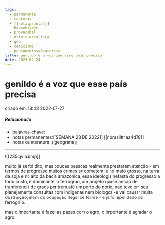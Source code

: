 ```yaml
---
tags:
  - permanente
  - capturas
  - [[notasprontas]]
  - householder
  - provacabal
  - otimistarealista
  - geo
  - ceticismo
  - pensamentosaleatorios
title: genildo é a voz que esse país precisa
date: 2023-02-24
---
```

# genildo é a voz que esse país precisa
criado em: 18:43 2022-07-27

##### Relacionado
- palavras-chave:  
- notas permanentes:[[SEMANA 23 DE 2022]] [[r brasil#^aa4d78]]
- notas de literatura: [[geografia]] 

---

![[235cjvia.bmp]]


muito já se foi dito, mas poucas pessoas realmente prestaram atenção - em termos de progresso muitos crimes se cometem. 
e no mato grosso, na terra da soja e no alto da bacia amazonica, essa ideologia nefasta do progresso a todo custo, é dominante. 
o ferrograo, um projeto quase ancap de tranferencia de graos por trem até um porto do norte, nao teve em seu planejamente consultas com indigenas nem biologos -e vai causar muita destruição, além de ocupação ilegal de terras - e ja foi apelidado de ferrogrilo. 

mas o importante é fazer as pazes com o agro,  o importante é agradar o agro. 